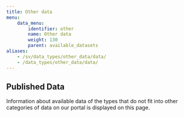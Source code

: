 ```yaml
---
title: Other data
menu:
    data_menu:
        identifier: other
        name: Other data
        weight: 130
        parent: available_datasets
aliases:
    - /sv/data_types/other_data/data/
    - /data_types/other_data/data/
---
```

## Published Data

Information about available data of the types that do not fit into other categories of data on our portal is displayed on this page.
